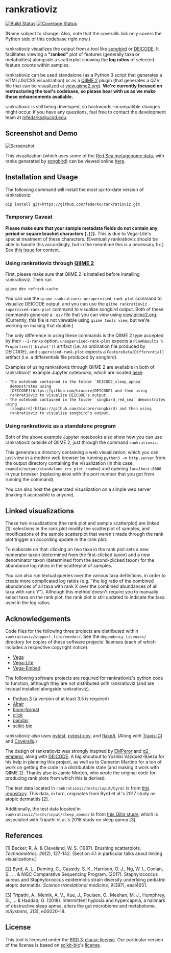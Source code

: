 # rankratioviz
[![Build Status](https://travis-ci.org/fedarko/rankratioviz.svg?branch=master)](https://travis-ci.org/fedarko/rankratioviz) [![Coverage Status](https://coveralls.io/repos/github/fedarko/rankratioviz/badge.svg?branch=master)](https://coveralls.io/github/fedarko/rankratioviz?branch=master)

(Name subject to change. Also, note that the coveralls link only covers the
Python side of this codebase right now.)

rankratioviz visualizes the output from a tool like
[songbird](https://github.com/biocore/songbird) or
[DEICODE](https://github.com/biocore/DEICODE). It facilitates viewing
a __"ranked"__ plot of features (generally taxa or metabolites) alongside
a scatterplot showing the __log ratios__ of selected feature counts within samples.

rankratioviz can be used standalone (as a Python 3 script that generates a
HTML/JS/CSS visualization) or as a [QIIME 2](https://qiime2.org/) plugin (that generates a QZV file that can be visualized at [view.qiime2.org](https://view.qiime2.org/)).
**We're
currently focused on restructuring the tool's codebase, so please bear with us as
we make these enhancements available.**

rankratioviz is still being developed, so backwards-incompatible changes might
occur. If you have any questions, feel free to contact the development team at
[mfedarko@ucsd.edu](mailto:mfedarko@ucsd.edu).

## Screenshot and Demo

![Screenshot](https://github.com/fedarko/rankratioviz/blob/master/screenshots/redsea_data.png)

This visualization (which uses some of the
[Red Sea metagenome data](https://www.ncbi.nlm.nih.gov/pmc/articles/PMC5315489/), with ranks generated by
[songbird](https://github.com/biocore/songbird/)) can be viewed online [here](https://view.qiime2.org/visualization/?src=https%3A%2F%2Fdl.dropbox.com%2Fs%2Fjuvhoqe6ys4tm52%2Fredsea_20190306.qzv%3Fdl%3D1&type=html).

## Installation and Usage

The following command will install the most up-to-date version of rankratioviz:

```
pip install git+https://github.com/fedarko/rankratioviz.git
```

### Temporary Caveat

**Please make sure that your sample metadata fields do not contain any period or
square bracket characters (`.[]`).** This is due to Vega-Lite's special treatment
of these characters. (Eventually rankratioviz should be able to handle this
accordingly, but in the meantime this is a necessary fix.) See
[this issue](https://github.com/fedarko/rankratioviz/issues/66) for context.

### Using rankratioviz through [QIIME 2](https://qiime2.org/)

First, please make sure that QIIME 2 is installed before installing rankratioviz.
Then run

```
qiime dev refresh-cache
```

You can use the `qiime rankratioviz unsupervised-rank-plot` command to
visualize DEICODE output, and you can use the
`qiime rankratioviz supervised-rank-plot` command to visualize songbird output.
Both of these commands generate a `.qzv` file that you can view using
[view.qiime2.org](https://view.qiime2.org). (Currently, this file is not
viewable using `qiime tools view`, but we're working on making that doable.)

The only difference in using these commands is the QIIME 2 type accepted by
their `--i-ranks` option.
`unsupervised-rank-plot` expects a `PCoAResults % Properties(['biplot'])` artifact
(i.e. an ordination file produced by DEICODE),
and `supervised-rank-plot` expects a `FeatureData[Differential]` artifact (i.e. a
differentials file produced by songbird).

Examples of using rankratioviz through QIIME 2 are available in both of
rankratioviz' example Jupyter notebooks, which are located [here](https://github.com/fedarko/rankratioviz/tree/master/example_notebooks):

    - The notebook contained in the folder `DEICODE_sleep_apnea`
      demonstrates using
      [DEICODE](https://github.com/biocore/DEICODE) and then using
      rankratioviz to visualize DEICODE's output.
    - The notebook contained in the folder `songbird_red_sea` demonstrates using
      [songbird](https://github.com/biocore/songbird) and then using
      rankratioviz to visualize songbird's output.

### Using rankratioviz as a standalone program

Both of the above example Jupyter notebooks also show how you can use
rankratioviz outside of QIIME 2, just through the command `rankratioviz`.

This generates a directory containing a web visualization, which you can just view
in a modern web browser by running `python3 -m http.server` from
the output directory containing the visualization (in this case,
`example/output/standalone_rrv_plot_readme`) and opening `localhost:8000` in
your browser (replacing `8000` with the port number that you got from running
the command).

You can also host the generated visualization on a simple web server (making it
accessible to anyone).

## Linked visualizations
These two visualizations (the rank plot and sample scatterplot) are linked [1]:
selections in the rank plot modify the scatterplot of samples, and
modifications of the sample scatterplot that weren't made through the rank plot
trigger an according update in the rank plot.

To elaborate on that: clicking on two taxa in the rank plot sets a new
numerator taxon (determined from the first-clicked taxon) and a new denominator
taxon (determined from the second-clicked taxon) for the abundance log ratios
in the scatterplot of samples.

You can also run textual queries over the various taxa definitions, in order to
create more complicated log ratios
(e.g. "the log ratio of the combined abundances of all
taxa with rank X over the combined abundances of all taxa with rank Y").
Although this method doesn't require you to manually select taxa on the rank
plot, the rank plot is still updated to indicate the taxa used in the log
ratios.

## Acknowledgements

Code files for the following three projects are distributed within
`rankratioviz/support_file/vendor/`.
See the `dependency_licenses/` directory for copies of these software projects'
licenses (each of which includes a respective copyright notice).
- [Vega](https://vega.github.io/vega/)
- [Vega-Lite](https://vega.github.io/vega-lite/)
- [Vega-Embed](https://github.com/vega/vega-embed)

The following software projects are required for rankratioviz's python code
to function, although they are not distributed with rankratioviz (and are
instead installed alongside rankratioviz).
- [Python 3](https://www.python.org/) (a version of at least 3.5 is required)
- [Altair](https://altair-viz.github.io/)
- [biom-format](http://biom-format.org/)
- [click](https://palletsprojects.com/p/click/)
- [pandas](https://pandas.pydata.org/)
- [scikit-bio](http://scikit-bio.org/)

rankratioviz also uses [pytest](https://docs.pytest.org/en/latest/),
[pytest-cov](https://github.com/pytest-dev/pytest-cov), and
[flake8](http://flake8.pycqa.org/en/latest/).
(Along with [Travis-CI](https://travis-ci.org/) and
[Coveralls](https://coveralls.io/).)

The design of rankratioviz was strongly inspired by
[EMPeror](https://github.com/biocore/emperor) and
[q2-emperor](https://github.com/qiime2/q2-emperor/), along with
[DEICODE](https://github.com/biocore/DEICODE). A big shoutout to
Yoshiki Vázquez-Baeza for his help in planning this project, as well as to
Cameron Martino for a ton of work on getting the code in a distributable state
(and making it work with QIIME 2). Thanks also to Jamie Morton, who wrote the
original code for producing rank plots from which this is derived.

The test data located in `rankratioviz/tests/input/byrd/` is from
[this repository](https://github.com/knightlab-analyses/reference-frames).
This data, in turn, originates from Byrd et al.'s 2017 study on atopic
dermatitis [2].

Additionally, the test data located in `rankratioviz/tests/input/sleep_apnea/`
is from [this Qiita study](https://qiita.ucsd.edu/study/description/10422),
which is associated with Tripathi et al.'s 2018 study on sleep apnea [3].

## References

[1] Becker, R. A. & Cleveland, W. S. (1987). Brushing scatterplots. _Technometrics, 29_(2), 127-142. (Section 4.1 in particular talks about linking visualizations.)

[2] Byrd, A. L., Deming, C., Cassidy, S. K., Harrison, O. J., Ng, W. I., Conlan, S., ... & NISC Comparative Sequencing Program. (2017). Staphylococcus aureus and Staphylococcus epidermidis strain diversity underlying pediatric atopic dermatitis. _Science translational medicine, 9_(397), eaal4651.

[3] Tripathi, A., Melnik, A. V., Xue, J., Poulsen, O., Meehan, M. J., Humphrey, G., ... & Haddad, G. (2018). Intermittent hypoxia and hypercapnia, a hallmark of obstructive sleep apnea, alters the gut microbiome and metabolome. _mSystems, 3_(3), e00020-18.

## License

This tool is licensed under the [BSD 3-clause license](https://en.wikipedia.org/wiki/BSD_licenses#3-clause_license_(%22BSD_License_2.0%22,_%22Revised_BSD_License%22,_%22New_BSD_License%22,_or_%22Modified_BSD_License%22)).
Our particular version of the license is based on [scikit-bio](https://github.com/biocore/scikit-bio)'s [license](https://github.com/biocore/scikit-bio/blob/master/COPYING.txt).
